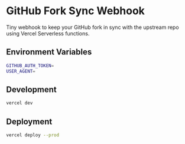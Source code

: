 # GitHub Fork Sync Webhook

Tiny webhook to keep your GitHub fork in sync with the upstream repo using Vercel Serverless functions.

## Environment Variables

```sh
GITHUB_AUTH_TOKEN=
USER_AGENT=
```

## Development

```sh
vercel dev
```

## Deployment

```sh
vercel deploy --prod
```
